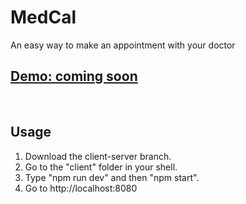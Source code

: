 # MedCal

An easy way to make an appointment with your doctor

## [Demo: coming soon](https://soon)
&nbsp;

## Usage
1. Download the client-server branch.
2. Go to the "client" folder in your shell.
3. Type "npm run dev" and then "npm start".
4. Go to http://localhost:8080
